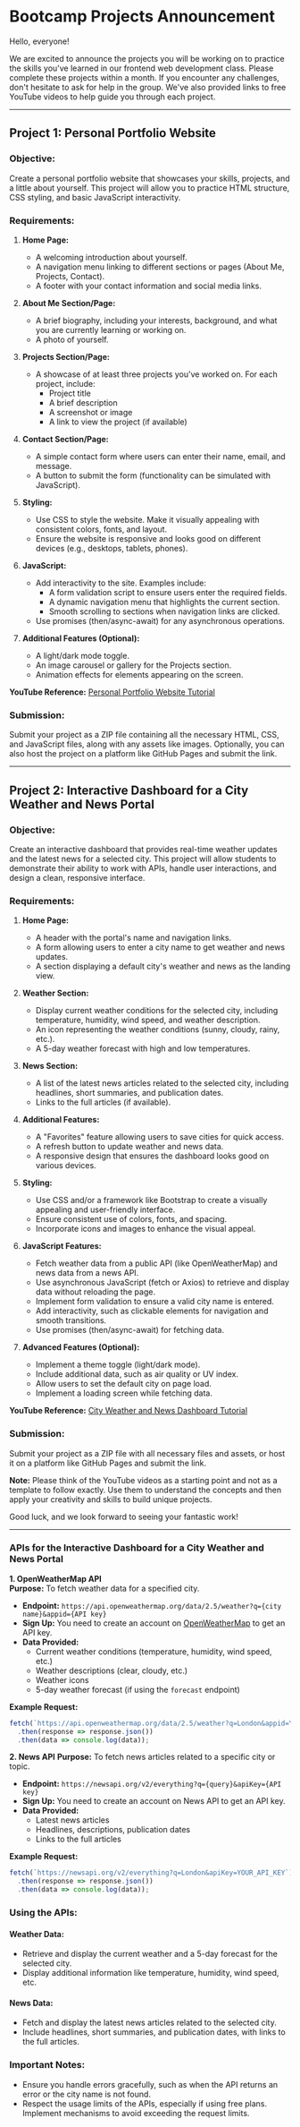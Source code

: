 # Bootcamp Projects Announcement

Hello, everyone!

We are excited to announce the projects you will be working on to practice the skills you've learned in our frontend web development class. Please complete these projects within a month. If you encounter any challenges, don't hesitate to ask for help in the group. We've also provided links to free YouTube videos to help guide you through each project.

---

## Project 1: Personal Portfolio Website

### Objective:
Create a personal portfolio website that showcases your skills, projects, and a little about yourself. This project will allow you to practice HTML structure, CSS styling, and basic JavaScript interactivity.

### Requirements:

1. **Home Page:**
   - A welcoming introduction about yourself.
   - A navigation menu linking to different sections or pages (About Me, Projects, Contact).
   - A footer with your contact information and social media links.

2. **About Me Section/Page:**
   - A brief biography, including your interests, background, and what you are currently learning or working on.
   - A photo of yourself.

3. **Projects Section/Page:**
   - A showcase of at least three projects you've worked on. For each project, include:
     - Project title
     - A brief description
     - A screenshot or image
     - A link to view the project (if available)

4. **Contact Section/Page:**
   - A simple contact form where users can enter their name, email, and message.
   - A button to submit the form (functionality can be simulated with JavaScript).

5. **Styling:**
   - Use CSS to style the website. Make it visually appealing with consistent colors, fonts, and layout.
   - Ensure the website is responsive and looks good on different devices (e.g., desktops, tablets, phones).

6. **JavaScript:**
   - Add interactivity to the site. Examples include:
     - A form validation script to ensure users enter the required fields.
     - A dynamic navigation menu that highlights the current section.
     - Smooth scrolling to sections when navigation links are clicked.
   - Use promises (then/async-await) for any asynchronous operations.

7. **Additional Features (Optional):**
   - A light/dark mode toggle.
   - An image carousel or gallery for the Projects section.
   - Animation effects for elements appearing on the screen.

**YouTube Reference:** [Personal Portfolio Website Tutorial](https://www.youtube.com/watch?v=xV7S8BhIeBo)

### Submission:
Submit your project as a ZIP file containing all the necessary HTML, CSS, and JavaScript files, along with any assets like images. Optionally, you can also host the project on a platform like GitHub Pages and submit the link.

---

## Project 2: Interactive Dashboard for a City Weather and News Portal

### Objective:
Create an interactive dashboard that provides real-time weather updates and the latest news for a selected city. This project will allow students to demonstrate their ability to work with APIs, handle user interactions, and design a clean, responsive interface.

### Requirements:

1. **Home Page:**
   - A header with the portal's name and navigation links.
   - A form allowing users to enter a city name to get weather and news updates.
   - A section displaying a default city's weather and news as the landing view.

2. **Weather Section:**
   - Display current weather conditions for the selected city, including temperature, humidity, wind speed, and weather description.
   - An icon representing the weather conditions (sunny, cloudy, rainy, etc.).
   - A 5-day weather forecast with high and low temperatures.

3. **News Section:**
   - A list of the latest news articles related to the selected city, including headlines, short summaries, and publication dates.
   - Links to the full articles (if available).

4. **Additional Features:**
   - A "Favorites" feature allowing users to save cities for quick access.
   - A refresh button to update weather and news data.
   - A responsive design that ensures the dashboard looks good on various devices.

5. **Styling:**
   - Use CSS and/or a framework like Bootstrap to create a visually appealing and user-friendly interface.
   - Ensure consistent use of colors, fonts, and spacing.
   - Incorporate icons and images to enhance the visual appeal.

6. **JavaScript Features:**
   - Fetch weather data from a public API (like OpenWeatherMap) and news data from a news API.
   - Use asynchronous JavaScript (fetch or Axios) to retrieve and display data without reloading the page.
   - Implement form validation to ensure a valid city name is entered.
   - Add interactivity, such as clickable elements for navigation and smooth transitions.
   - Use promises (then/async-await) for fetching data.

7. **Advanced Features (Optional):**
   - Implement a theme toggle (light/dark mode).
   - Include additional data, such as air quality or UV index.
   - Allow users to set the default city on page load.
   - Implement a loading screen while fetching data.

**YouTube Reference:** [City Weather and News Dashboard Tutorial](https://www.youtube.com/watch?v=6trGQWzg2AI)

### Submission:
Submit your project as a ZIP file with all necessary files and assets, or host it on a platform like GitHub Pages and submit the link.

**Note:** Please think of the YouTube videos as a starting point and not as a template to follow exactly. Use them to understand the concepts and then apply your creativity and skills to build unique projects.

Good luck, and we look forward to seeing your fantastic work!

---

### APIs for the Interactive Dashboard for a City Weather and News Portal

**1. OpenWeatherMap API**  
**Purpose:** To fetch weather data for a specified city.
- **Endpoint:** `https://api.openweathermap.org/data/2.5/weather?q={city name}&appid={API key}`
- **Sign Up:** You need to create an account on [OpenWeatherMap](https://home.openweathermap.org/users/sign_up) to get an API key.
- **Data Provided:**
  - Current weather conditions (temperature, humidity, wind speed, etc.)
  - Weather descriptions (clear, cloudy, etc.)
  - Weather icons
  - 5-day weather forecast (if using the `forecast` endpoint)

**Example Request:**
```javascript
fetch(`https://api.openweathermap.org/data/2.5/weather?q=London&appid=YOUR_API_KEY`)
  .then(response => response.json())
  .then(data => console.log(data));
```

**2. News API**
**Purpose:** To fetch news articles related to a specific city or topic.

- **Endpoint:** `https://newsapi.org/v2/everything?q={query}&apiKey={API key}`
- **Sign Up:** You need to create an account on News API to get an API key.
- **Data Provided:**
   - Latest news articles
   - Headlines, descriptions, publication dates
   - Links to the full articles

**Example Request:**
```javascript
fetch(`https://newsapi.org/v2/everything?q=London&apiKey=YOUR_API_KEY`)
  .then(response => response.json())
  .then(data => console.log(data));
```

### Using the APIs:

#### Weather Data:
- Retrieve and display the current weather and a 5-day forecast for the selected city.
- Display additional information like temperature, humidity, wind speed, etc.

#### News Data:
- Fetch and display the latest news articles related to the selected city.
- Include headlines, short summaries, and publication dates, with links to the full articles.

### Important Notes:
- Ensure you handle errors gracefully, such as when the API returns an error or the city name is not found.
- Respect the usage limits of the APIs, especially if using free plans. Implement mechanisms to avoid exceeding the request limits.
